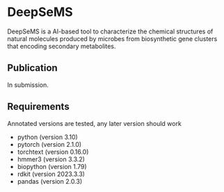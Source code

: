 
# DeepSeMS
DeepSeMS is a AI-based tool to characterize the chemical structures of natural molecules produced by microbes from biosynthetic gene clusters that encoding secondary metabolites. 


## Publication
In submission.
## Requirements
Annotated versions are tested, any later version should work
- python (version 3.10)
- pytorch (version 2.1.0)
- torchtext (version 0.16.0)
- hmmer3 (version 3.3.2)
- biopython (version 1.79)
- rdkit (version 2023.3.3)
- pandas (version 2.0.3)




